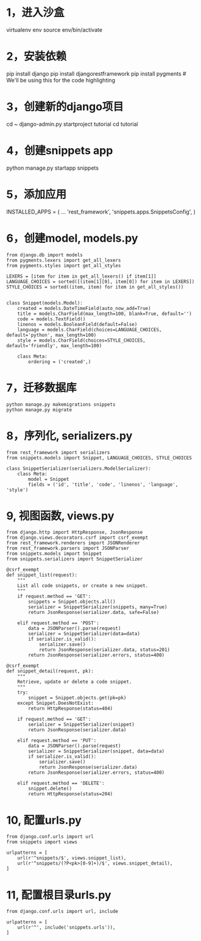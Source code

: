 # 1，进入沙盒
virtualenv env
source env/bin/activate
# 2，安装依赖
pip install django
pip install djangorestframework
pip install pygments  # We'll be using this for the code highlighting
# 3，创建新的django项目
cd ~
django-admin.py startproject tutorial
cd tutorial
# 4，创建snippets app
python manage.py startapp snippets
# 5，添加应用
INSTALLED_APPS = (
    ...
    'rest_framework',
    'snippets.apps.SnippetsConfig',
)
# 6，创建model, models.py
```
from django.db import models
from pygments.lexers import get_all_lexers
from pygments.styles import get_all_styles

LEXERS = [item for item in get_all_lexers() if item[1]]
LANGUAGE_CHOICES = sorted([(item[1][0], item[0]) for item in LEXERS])
STYLE_CHOICES = sorted((item, item) for item in get_all_styles())


class Snippet(models.Model):
    created = models.DateTimeField(auto_now_add=True)
    title = models.CharField(max_length=100, blank=True, default='')
    code = models.TextField()
    linenos = models.BooleanField(default=False)
    language = models.CharField(choices=LANGUAGE_CHOICES, default='python', max_length=100)
    style = models.CharField(choices=STYLE_CHOICES, default='friendly', max_length=100)

    class Meta:
        ordering = ('created',)
```
# 7，迁移数据库
```
python manage.py makemigrations snippets
python manage.py migrate
```
# 8，序列化, serializers.py
```
from rest_framework import serializers
from snippets.models import Snippet, LANGUAGE_CHOICES, STYLE_CHOICES

class SnippetSerializer(serializers.ModelSerializer):
    class Meta:
        model = Snippet
        fields = ('id', 'title', 'code', 'linenos', 'language', 'style')
```
# 9, 视图函数, views.py
```
from django.http import HttpResponse, JsonResponse
from django.views.decorators.csrf import csrf_exempt
from rest_framework.renderers import JSONRenderer
from rest_framework.parsers import JSONParser
from snippets.models import Snippet
from snippets.serializers import SnippetSerializer

@csrf_exempt
def snippet_list(request):
    """
    List all code snippets, or create a new snippet.
    """
    if request.method == 'GET':
        snippets = Snippet.objects.all()
        serializer = SnippetSerializer(snippets, many=True)
        return JsonResponse(serializer.data, safe=False)

    elif request.method == 'POST':
        data = JSONParser().parse(request)
        serializer = SnippetSerializer(data=data)
        if serializer.is_valid():
            serializer.save()
            return JsonResponse(serializer.data, status=201)
        return JsonResponse(serializer.errors, status=400)

@csrf_exempt
def snippet_detail(request, pk):
    """
    Retrieve, update or delete a code snippet.
    """
    try:
        snippet = Snippet.objects.get(pk=pk)
    except Snippet.DoesNotExist:
        return HttpResponse(status=404)

    if request.method == 'GET':
        serializer = SnippetSerializer(snippet)
        return JsonResponse(serializer.data)

    elif request.method == 'PUT':
        data = JSONParser().parse(request)
        serializer = SnippetSerializer(snippet, data=data)
        if serializer.is_valid():
            serializer.save()
            return JsonResponse(serializer.data)
        return JsonResponse(serializer.errors, status=400)

    elif request.method == 'DELETE':
        snippet.delete()
        return HttpResponse(status=204)
```
# 10, 配置urls.py
```
from django.conf.urls import url
from snippets import views

urlpatterns = [
    url(r'^snippets/$', views.snippet_list),
    url(r'^snippets/(?P<pk>[0-9]+)/$', views.snippet_detail),
]
```
# 11, 配置根目录urls.py
```
from django.conf.urls import url, include

urlpatterns = [
    url(r'^', include('snippets.urls')),
]
```

